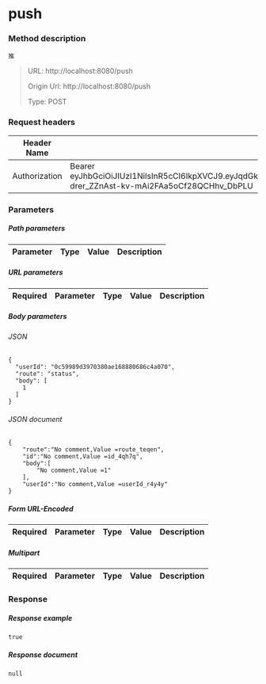 # push

### Method description

```
推
```

> URL: http://localhost:8080/push
>
> Origin Url: http://localhost:8080/push
>
> Type: POST


### Request headers

|Header Name| Header Value|
|---------|------|
|Authorization|Bearer eyJhbGciOiJIUzI1NiIsInR5cCI6IkpXVCJ9.eyJqdGkiOiI5MTUzYWMzMy1iYTk1LTQxMjktOTZlMy05NmJjNTEwMjJjZWYiLCJpc3MiOiIwYzU5OTg5ZDM5NzAzODBhZTE2ODg4MDY4NmM0YTA3MCIsInN1YiI6IjBjNTk5ODlkMzk3MDM4MGFlMTY4ODgwNjg2YzRhMDcwIiwiZXhwIjoxNjgzNjM5MzU4LCJhdWQiOiJtZnMiLCJzY29wZSI6WyJ1c2VyTWFuIiwiZ2VuZXJhdGVKd3QiLCJzZWFyY2hPbmxpbmUiLCJyb2xlIiwiY29ubmVjdCIsInB1c2giLCJwdWJsaXNoIiwiY29uc3VtZSIsInF1ZXJ5Il19.PeP-drer_ZZnAst-kv-mAi2FAa5oCf28QCHhv_DbPLU|

### Parameters

##### Path parameters

| Parameter | Type | Value | Description |
|---------|------|------|------------|


##### URL parameters

|Required| Parameter | Type | Value | Description |
|---------|---------|------|------|------------|


##### Body parameters

###### JSON

```
{
  "userId": "0c59989d3970380ae168880686c4a070",
  "route": "status",
  "body": [
    1
  ]
}
```

###### JSON document

```
{
	"route":"No comment,Value =route_teqen",
	"id":"No comment,Value =id_4qh7q",
	"body":[
		"No comment,Value =1"
	],
	"userId":"No comment,Value =userId_r4y4y"
}
```


##### Form URL-Encoded
|Required| Parameter | Type | Value | Description |
|---------|---------|------|------|------------|


##### Multipart
|Required | Parameter | Type | Value | Description |
|---------|---------|------|------|------------|


### Response

##### Response example

```
true
```

##### Response document
```
null
```


